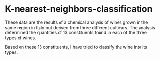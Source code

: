 # K-nearest-neighbors-classification

These data are the results of a chemical analysis of wines grown in the same region in Italy but derived from three
 different cultivars. The analysis determined the quantities of 13 constituents found in each of the three types of wines. 
 
 Based on these 13 constituents, I have tried to classify the wine into its types.
